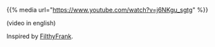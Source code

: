 <!--
.. title: habe u seen alien pls
.. slug: habe-u-seen-alien-pls
.. date: 2019-03-28 12:00:00 UTC+01:00
.. tags:
.. category: video
.. link:
.. description:
.. type: text
-->

{{% media url="https://www.youtube.com/watch?v=j6NKgu_sgtg" %}}

(video in english)

Inspired by [FilthyFrank](https://www.youtube.com/watch?v=EtxBvU21J28).
